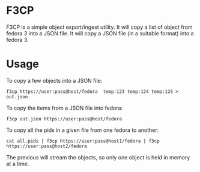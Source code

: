 F3CP
====

F3CP is a simple object export/ingest utility.
It will copy a list of object from fedora 3 into a JSON file.
It will copy a JSON file (in a suitable format) into a fedora 3.

# Usage

To copy a few objects into a JSON file:

    f3cp https://user:pass@host/fedora  temp:123 temp:124 temp:125 > out.json

To copy the items from a JSON file into fedora:

    f3cp out.json https://user:pass@host/fedora

To copy all the pids in a given file from one fedora to another:

    cat all.pids | f3cp https://user:pass@host1/fedora | f3cp https://user:pass@host2/fedora

The previous will stream the objects, so only one object is held in memory at a time.

